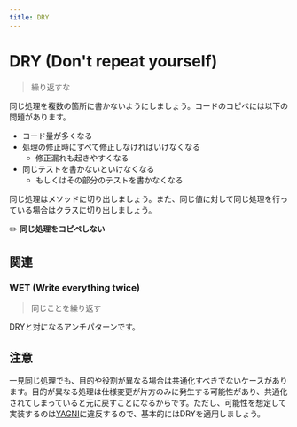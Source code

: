 ```yaml
---
title: DRY
---
```


# DRY (Don't repeat yourself)
> 繰り返すな

同じ処理を複数の箇所に書かないようにしましょう。コードのコピペには以下の問題があります。

- コード量が多くなる
- 処理の修正時にすべて修正しなければいけなくなる
  - 修正漏れも起きやすくなる
- 同じテストを書かないといけなくなる
  - もしくはその部分のテストを書かなくなる

同じ処理はメソッドに切り出しましょう。また、同じ値に対して同じ処理を行っている場合はクラスに切り出しましょう。

:pencil2: **同じ処理をコピペしない**

## 関連
### WET (Write everything twice)
> 同じことを繰り返す

DRYと対になるアンチパターンです。

## 注意
一見同じ処理でも、目的や役割が異なる場合は共通化すべきでないケースがあります。目的が異なる処理は仕様変更が片方のみに発生する可能性があり、共通化されてしまっていると元に戻すことになるからです。ただし、可能性を想定して実装するのは[YAGNI](YAGNI.md)に違反するので、基本的にはDRYを適用しましょう。

